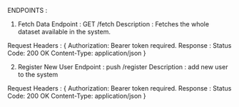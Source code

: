 ENDPOINTS : 

1. Fetch Data
Endpoint :
GET /fetch 
Description :
Fetches the whole dataset available in the system.

Request Headers : 
{
Authorization: Bearer token required.
Response :
Status Code: 200 OK
Content-Type: application/json
}

2. Register New User
Endpoint :
push /register 
Description : 
add new user to the system

Request Headers : 
{
Authorization: Bearer token required.
Response : 
Status Code: 200 OK
Content-Type: application/json
}
